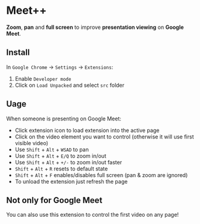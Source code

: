 # Meet++

**Zoom**, **pan** and **full screen** to improve **presentation viewing** on **Google Meet**.

## Install

In `Google Chrome` -> `Settings` -> `Extensions`:

1. Enable `Developer mode`
2. Click on `Load Unpacked` and select `src` folder

## Uage

When someone is presenting on Google Meet:

* Click extension icon to load extension into the active page
* Click on the video element you want to control (otherwise it will use first visible video)
* Use `Shift` + `Alt` + `WSAD` to pan
* Use `Shift` + `Alt` + `E/Q` to zoom in/out
* Use `Shift` + `Alt` + `+/-` to zoom in/out faster
* `Shift` + `Alt` + `R` resets to default state
* `Shift` + `Alt` + `F` enables/disables full screen (pan & zoom are ignored)
* To unload the extension just refresh the page

## Not only for Google Meet

You can also use this extension to control the first video on any page!
